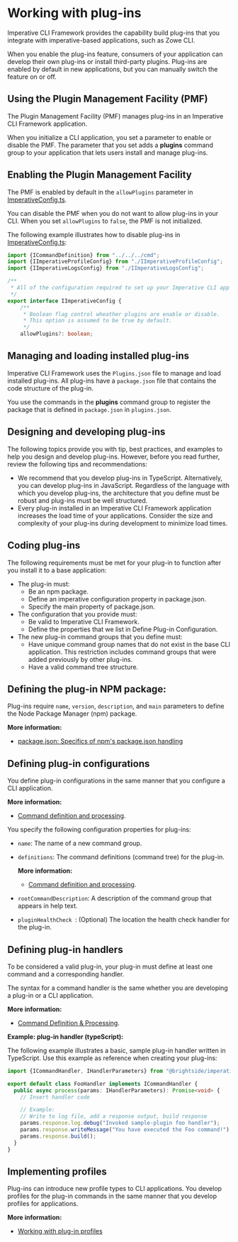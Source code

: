 # Working with plug-ins

Imperative CLI Framework provides the capability build plug-ins that you integrate with imperative-based applications, such as Zowe CLI. 

When you enable the plug-ins feature, consumers of your application can develop their own plug-ins or install third-party plugins. Plug-ins are enabled by default in new applications, but you can manually switch the feature on or off.

## Using the Plugin Management Facility (PMF)

The Plugin Management Facility (PMF) manages plug-ins in an Imperative CLI Framework application.

When you initialize a CLI application, you set a parameter to enable or disable the PMF. The parameter that you set adds a **plugins** command group to your application that lets users install and manage plug-ins.

## Enabling the Plugin Management Facility

The PMF is enabled by default in the `allowPlugins` parameter in [ImperativeConfig.ts](URL).

You can disable the PMF when you do not want to allow plug-ins in your CLI. When you set `allowPlugins` to `false`, the PMF is not initialized.

The following example illustrates how to disable plug-ins in [ImperativeConfig.ts](URL):

```typescript
import {ICommandDefinition} from "../../../cmd";
import {IImperativeProfileConfig} from "./IImperativeProfileConfig";
import {IImperativeLogsConfig} from "./IImperativeLogsConfig";

/**
 * All of the configuration required to set up your Imperative CLI app
 */
export interface IImperativeConfig {
    /**
     * Boolean flag control wheather plugins are enable or disable.
     * This option is assumed to be true by default.
     */
    allowPlugins?: boolean;
```
## Managing and loading installed plug-ins 

Imperative CLI Framework uses the `Plugins.json` file to manage and load installed plug-ins. All plug-ins have a `package.json` file that contains the code structure of the plug-in.

You use the commands in the **plugins** command group to register the package that is defined in `package.json` in `plugins.json`.

## Designing and developing plug-ins

The following topics provide you with tip, best practices, and examples to help you design and develop plug-ins. However, before you read further, review the following tips and recommendations:

- We recommend that you develop plug-ins in TypeScript. Alternatively, you can develop plug-ins in JavaScript. Regardless of the language with which you develop plug-ins, the architecture that you define must be robust and plug-ins must be well structured.
- Every plug-in installed in an Imperative CLI Framework application increases the load time of your applications. Consider the size and complexity of your plug-ins during development to minimize load times.

## Coding plug-ins

The following requirements must be met for your plug-in to function after you install it to a base application:

- The plug-in must:
    - Be an npm package.
    - Define an imperative configuration property in package.json.
    - Specify the main property of package.json.
- The configuration that you provide must:
    - Be valid to Imperative CLI Framework.
    - Define the properties that we list in Define Plug-in Configuration.
- The new plug-in command groups that you define must:
    - Have unique command group names that do not exist in the base CLI application. This restriction includes command groups that were added previously by other plug-ins.
    - Have a valid command tree structure.

## Defining the plug-in NPM package:

Plug-ins require `name`, `version`, `description`, and `main` parameters to define the Node Package Manager (npm) package.

**More information:**
- [package.json: Specifics of npm's package.json handling](https://docs.npmjs.com/files/package.json)


## Defining plug-in configurations

You define plug-in configurations in the same manner that you configure a CLI application.

**More information:**
- [Command definition and processing](IMPF-ComDefPro.md).

You specify the following configuration properties for plug-ins:

- `name`: The name of a new command group.

- `definitions`: The command definitions (command tree) for the plug-in.
    
    **More information:**
    - [Command definition and processing](IMPF-ComDefPro.md).

- `rootCommandDescription`: A description of the command group that appears in help text.
- `pluginHealthCheck `: (Optional) The location the health check handler for the plug-in.

## Defining plug-in handlers

To be considered a valid plug-in, your plug-in must define at least one command and a corresponding handler.

The syntax for a command handler is the same whether you are developing a plug-in or a CLI application.

**More information:**
- [Command Definition & Processing](URL).

**Example: plug-in handler (typeScript):**

The following example illustrates a basic, sample plug-in handler written in TypeScript. Use this example as reference when creating your plug-ins:

```typescript
import {ICommandHandler, IHandlerParameters} from "@brightside/imperative";

export default class FooHandler implements ICommandHandler {
  public async process(params: IHandlerParameters): Promise<void> {
    // Insert handler code

    // Example:
    // Write to log file, add a response output, build response
    params.response.log.debug("Invoked sample-plugin foo handler");
    params.response.writeMessage("You have executed the Foo command!");
    params.response.build();
  }
}
```
## Implementing profiles

Plug-ins can introduce new profile types to CLI applications. You develop profiles for the plug-in commands in the same manner that you develop profiles for applications. 

**More information:**
- [Working with plug-in profiles](IMPF-workingwithprofiles.md)
